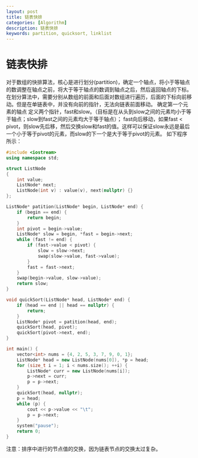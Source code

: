 ```yaml
---
layout: post
title: 链表快排
categories: [Algorithm]
description: 链表快排
keywords: partition, quicksort, linklist
---
```


# 链表快排

对于数组的快排算法，核心是进行划分(partition)，确定一个轴点，将小于等轴点的数调整在轴点之前，将大于等于轴点的数调到轴点之后，然后返回轴点的下标。在划分算法中，需要分别从数组的前面和后面对数组进行遍历，后面的下标向前移动。但是在单链表中，并没有向前的指针，无法向链表前面移动。
确定第一个元素的轴点
定义两个指针，fast和slow。（目标是在从头到slow之间的元素均小于等于轴点；slow到fast之间的元素均大于等于轴点）；
fast向后移动，如果fast < pivot，则slow先后移，然后交换slow和fast的值。这样可以保证slow永远是最后一个小于等于pivot的元素，而slow的下一个是大于等于pivot的元素。
如下程序所示：

```cpp
#include <iostream>
using namespace std;

struct ListNode
{
    int value;
    ListNode* next;
    ListNode(int v) : value(v), next(nullptr) {}
};

ListNode* patition(ListNode* begin, ListNode* end) {
    if (begin == end) {
        return begin;
    }
    int pivot = begin->value;
    ListNode* slow = begin, *fast = begin->next;
    while (fast != end) {
        if (fast->value < pivot) {
            slow = slow->next;
            swap(slow->value, fast->value);
        }
        fast = fast->next;
    }
    swap(begin->value, slow->value);
    return slow;
}

void quickSort(ListNode* head, ListNode* end) {
    if (head == end || head == nullptr) {
        return;
    }
    ListNode* pivot = patition(head, end);
    quickSort(head, pivot);
    quickSort(pivot->next, end);
}

int main() {
    vector<int> nums = {4, 2, 5, 3, 7, 9, 0, 1};
    ListNode* head = new ListNode(nums[0]), *p = head;
    for (size_t i = 1; i < nums.size(); ++i) {
        ListNode* curr = new ListNode(nums[i]);
        p->next = curr;
        p = p->next;
    }
    quickSort(head, nullptr);
    p = head;
    while (p) {
        cout << p->value << "\t";
        p = p->next;
    }
    system("pause");
    return 0;
}
```

注意：排序中进行的节点值的交换，因为链表节点的交换太过复杂。